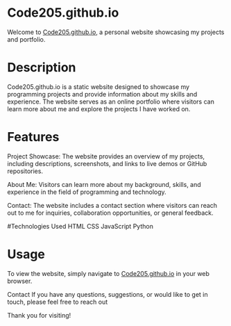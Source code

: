 # Code205.github.io

Welcome to [Code205.github.io](https://Code205.github.io), a personal website showcasing my projects and portfolio.

# Description
Code205.github.io is a static website designed to showcase my programming projects and provide information about my skills and experience. The website serves as an online portfolio where visitors can learn more about me and explore the projects I have worked on.

# Features

Project Showcase:
The website provides an overview of my projects, including descriptions, screenshots, and links to live demos or GitHub repositories.

About Me: 
Visitors can learn more about my background, skills, and experience in the field of programming and technology.

Contact:
The website includes a contact section where visitors can reach out to me for inquiries, collaboration opportunities, or general feedback.

#Technologies Used
HTML
CSS
JavaScript
Python

# Usage
To view the website, simply navigate to [Code205.github.io](https://Code205.github.io) in your web browser.

Contact
If you have any questions, suggestions, or would like to get in touch, please feel free to reach out

Thank you for visiting!
